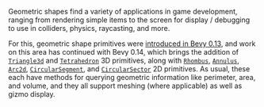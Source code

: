 Geometric shapes find a variety of applications in game development, ranging from rendering simple items to the screen for display / debugging to use in
colliders, physics, raycasting, and more.

For this, geometric shape primitives were [introduced in Bevy 0.13](https://bevy.org/news/bevy-0-13/#primitive-shapes), and work on this area has continued with Bevy 0.14, which brings the addition of 
[`Triangle3d`] and [`Tetrahedron`] 3D primitives, along with [`Rhombus`], [`Annulus`], [`Arc2d`], [`CircularSegment`], and [`CircularSector`] 2D 
primitives. As usual, these each have methods for querying geometric information like perimeter, area, and volume, and they all support meshing (where 
applicable) as well as gizmo display. 

[`Triangle3d`]: https://docs.rs/bevy/0.14.0/bevy/math/primitives/struct.Triangle3d.html
[`Tetrahedron`]: https://docs.rs/bevy/0.14.0/bevy/math/primitives/struct.Tetrahedron.html
[`Rhombus`]: https://docs.rs/bevy/0.14.0/bevy/math/primitives/struct.Rhombus.html
[`Annulus`]: https://docs.rs/bevy/0.14.0/bevy/math/primitives/struct.Annulus.html
[`Arc2d`]: https://docs.rs/bevy/0.14.0/bevy/math/primitives/struct.Arc2d.html
[`CircularSegment`]: https://docs.rs/bevy/0.14.0/bevy/math/primitives/struct.CircularSegment.html
[`CircularSector`]: https://docs.rs/bevy/0.14.0/bevy/math/primitives/struct.CircularSector.html
